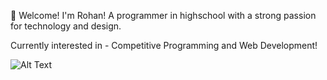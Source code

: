 🥳 Welcome! I'm Rohan! A programmer in highschool with a strong passion for technology and design.

Currently interested in - Competitive Programming and Web Development!

![Alt Text](https://media4.giphy.com/media/l3NaEd2QkUm7eu4lNo/giphy.gif?cid=ecf05e479qfefl6w73g1i1wx0ihj182b628qhug54a9q5432&ep=v1_gifs_search&rid=giphy.gif&ct=g)








